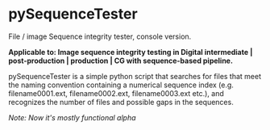 pySequenceTester
================

File / image Sequence integrity tester, console version.

**Аpplicable to:
Image sequence integrity testing in Digital intermediate | post-production | production | CG 
with sequence-based pipeline.**

pySequenceTester is a simple python script that searches for files that meet the naming convention 
containing a numerical sequence index (e.g. filename0001.ext, filename0002.ext, filename0003.ext etc.), 
and recognizes the number of files and possible gaps in the sequences.

*Note: Now it's mostly functional alpha*
